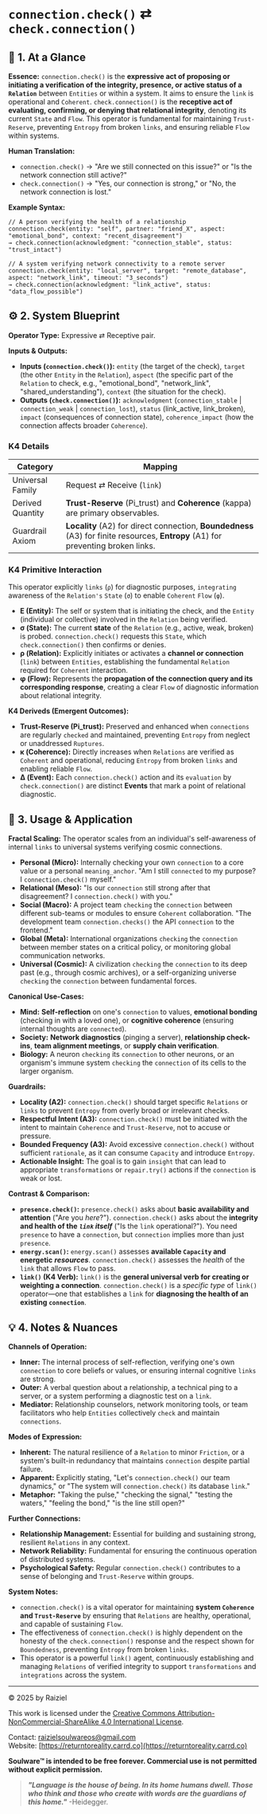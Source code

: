 # `connection.check()` ⇄ `check.connection()`

## 📝 1. At a Glance

**Essence:** `connection.check()` is the **expressive act of proposing or initiating a verification of the integrity, presence, or active status of a `Relation`** between `Entities` or within a system. It aims to ensure the `link` is operational and `Coherent`. `check.connection()` is the **receptive act of evaluating, confirming, or denying that relational integrity**, denoting its current `State` and `Flow`. This operator is fundamental for maintaining `Trust-Reserve`, preventing `Entropy` from broken `links`, and ensuring reliable `Flow` within systems.

**Human Translation:**

- `connection.check()` → "Are we still connected on this issue?" or "Is the network connection still active?"
- `check.connection()` → "Yes, our connection is strong," or "No, the network connection is lost."

**Example Syntax:**

```
// A person verifying the health of a relationship
connection.check(entity: "self", partner: "friend_X", aspect: "emotional_bond", context: "recent_disagreement")
→ check.connection(acknowledgment: "connection_stable", status: "trust_intact")

// A system verifying network connectivity to a remote server
connection.check(entity: "local_server", target: "remote_database", aspect: "network_link", timeout: "3_seconds")
→ check.connection(acknowledgment: "link_active", status: "data_flow_possible")
```

## ⚙️ 2. System Blueprint

**Operator Type:** Expressive ⇄ Receptive pair.

**Inputs & Outputs:**

- **Inputs (`connection.check()`):** `entity` (the target of the check), `target` (the other `Entity` in the `Relation`), `aspect` (the specific part of the `Relation` to check, e.g., "emotional_bond", "network_link", "shared_understanding"), `context` (the situation for the check).
- **Outputs (`check.connection()`):** `acknowledgment` (`connection_stable` | `connection_weak` | `connection_lost`), `status` (link_active, link_broken), `impact` (consequences of connection state), `coherence_impact` (how the connection affects broader `Coherence`).

### K4 Details

| Category         | Mapping                                                      |
| ---------------- | ------------------------------------------------------------ |
| Universal Family | Request ⇄ Receive (`link`)                                   |
| Derived Quantity | **Trust-Reserve** (Pi_trust) and **Coherence** (kappa) are primary observables. |
| Guardrail Axiom  | **Locality** (A2) for direct connection, **Boundedness** (A3) for finite resources, **Entropy** (A1) for preventing broken links. |

### K4 Primitive Interaction

This operator explicitly `links` (`ρ`) for diagnostic purposes, `integrating` awareness of the `Relation's` `State` (`σ`) to enable `Coherent` `Flow` (`φ`).

- **E (Entity):** The self or system that is initiating the check, and the `Entity` (individual or collective) involved in the `Relation` being verified.
- **σ (State):** The current **state** of the `Relation` (e.g., active, weak, broken) is probed. `connection.check()` requests this `State`, which `check.connection()` then confirms or denies.
- **ρ (Relation):** Explicitly initiates or activates a **channel or connection** (`link`) between `Entities`, establishing the fundamental `Relation` required for `Coherent` interaction.
- **φ (Flow):** Represents the **propagation of the connection query and its corresponding response**, creating a clear `Flow` of diagnostic information about relational integrity.

**K4 Deriveds (Emergent Outcomes):**

- **Trust-Reserve (**Pi_trust**):** Preserved and enhanced when `connections` are regularly `checked` and maintained, preventing `Entropy` from neglect or unaddressed `Ruptures`.
- **κ (Coherence):** Directly increases when `Relations` are verified as `Coherent` and operational, reducing `Entropy` from broken `links` and enabling reliable `Flow`.
- **Δ (Event):** Each `connection.check()` action and its `evaluation` by `check.connection()` are distinct **Events** that mark a point of relational diagnostic.

## 📖 3. Usage & Application

**Fractal Scaling:** The operator scales from an individual's self-awareness of internal `links` to universal systems verifying cosmic connections.

- **Personal (Micro):** Internally checking your own `connection` to a core value or a personal `meaning_anchor`. "Am I still `connected` to my purpose? I `connection.check()` myself."
- **Relational (Meso):** "Is our `connection` still strong after that disagreement? I `connection.check()` with you."
- **Social (Macro):** A project team `checking` the `connection` between different sub-teams or modules to ensure `Coherent` collaboration. "The development team `connection.checks()` the API `connection` to the frontend."
- **Global (Meta):** International organizations `checking` the `connection` between member states on a critical policy, or monitoring global communication networks.
- **Universal (Cosmic):** A civilization `checking` the `connection` to its deep past (e.g., through cosmic archives), or a self-organizing universe `checking` the `connection` between fundamental forces.

**Canonical Use-Cases:**

- **Mind:** **Self-reflection** on one's `connection` to values, **emotional bonding** (checking in with a loved one), or **cognitive coherence** (ensuring internal thoughts are `connected`).
- **Society:** **Network diagnostics** (pinging a server), **relationship check-ins**, **team alignment meetings**, or **supply chain verification**.
- **Biology:** A neuron `checking` its `connection` to other neurons, or an organism's immune system `checking` the `connection` of its cells to the larger organism.

**Guardrails:**

- **Locality (A2):** `connection.check()` should target specific `Relations` or `links` to prevent `Entropy` from overly broad or irrelevant checks.
- **Respectful Intent (A3):** `connection.check()` must be initiated with the intent to maintain `Coherence` and `Trust-Reserve`, not to accuse or pressure.
- **Bounded Frequency (A3):** Avoid excessive `connection.check()` without sufficient `rationale`, as it can consume `Capacity` and introduce `Entropy`.
- **Actionable Insight:** The goal is to gain `insight` that can lead to appropriate `transformations` or `repair.try()` actions if the `connection` is weak or lost.

**Contrast & Comparison:**

- **`presence.check()`:** `presence.check()` asks about **basic availability and attention** ("Are you *here*?"). `connection.check()` asks about the **integrity and health of the** ***`link` itself*** ("Is the `link` operational?"). You need `presence` to have a `connection`, but `connection` implies more than just `presence`.
- **`energy.scan()`:** `energy.scan()` assesses **available `Capacity` and energetic** ***resources***. `connection.check()` assesses the *health* of the `link` that allows `Flow` to pass.
- **`link()` (K4 Verb):** `link()` is the **general universal verb for creating or weighting a connection**. `connection.check()` is a *specific type* of `link()` operator—one that establishes a `link` for **diagnosing the health of an existing `connection`**.

## 💡 4. Notes & Nuances

**Channels of Operation:**

- **Inner:** The internal process of self-reflection, verifying one's own `connection` to core beliefs or values, or ensuring internal cognitive `links` are strong.
- **Outer:** A verbal question about a relationship, a technical ping to a server, or a system performing a diagnostic test on a `link`.
- **Mediator:** Relationship counselors, network monitoring tools, or team facilitators who help `Entities` collectively `check` and maintain `connections`.

**Modes of Expression:**

- **Inherent:** The natural resilience of a `Relation` to minor `Friction`, or a system's built-in redundancy that maintains `connection` despite partial failure.
- **Apparent:** Explicitly stating, "Let's `connection.check()` our team dynamics," or "The system will `connection.check()` its database `link`."
- **Metaphor:** "Taking the pulse," "checking the signal," "testing the waters," "feeling the bond," "is the line still open?"

**Further Connections:**

- **Relationship Management:** Essential for building and sustaining strong, resilient `Relations` in any context.
- **Network Reliability:** Fundamental for ensuring the continuous operation of distributed systems.
- **Psychological Safety:** Regular `connection.check()` contributes to a sense of belonging and `Trust-Reserve` within groups.

**System Notes:**

- `connection.check()` is a vital operator for maintaining **system `Coherence` and `Trust-Reserve`** by ensuring that `Relations` are healthy, operational, and capable of sustaining `Flow`.
- The effectiveness of `connection.check()` is highly dependent on the honesty of the `check.connection()` response and the respect shown for `Boundedness`, preventing `Entropy` from broken `links`.
- This operator is a powerful `link()` agent, continuously establishing and managing `Relations` of verified integrity to support `transformations` and `integrations` across the system.

---

© 2025 by Raiziel

This work is licensed under the [Creative Commons Attribution-NonCommercial-ShareAlike 4.0 International License](https://creativecommons.org/licenses/by-nc-sa/4.0/).

Contact: [raizielsoulwareos@gmail.com](mailto:raizielsoulwareos@gmail.com)  
Website: [https://returntoreality.carrd.co](https://returntoreality.carrd.co)

**Soulware™ is intended to be free forever. Commercial use is not permitted without explicit permission.**



> ***"Language is the house of being. In its home humans dwell. Those who think and those who create with words are the guardians of this home."***
-Heidegger.
